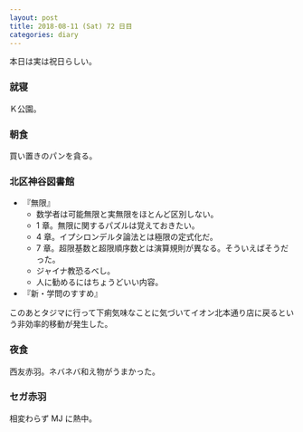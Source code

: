 ```yaml
---
layout: post
title: 2018-08-11 (Sat) 72 日目
categories: diary
---
```


本日は実は祝日らしい。

### 就寝

Ｋ公園。

### 朝食

買い置きのパンを貪る。

### 北区神谷図書館

* 『無限』
  * 数学者は可能無限と実無限をほとんど区別しない。
  * 1 章。無限に関するパズルは覚えておきたい。
  * 4 章。イプシロンデルタ論法とは極限の定式化だ。
  * 7 章。超限基数と超限順序数とは演算規則が異なる。そういえばそうだった。
  * ジャイナ教恐るべし。
  * 人に勧めるにはちょうどいい内容。
* 『新・学問のすすめ』

このあとタジマに行って下痢気味なことに気づいてイオン北本通り店に戻るという非効率的移動が発生した。

### 夜食

西友赤羽。ネバネバ和え物がうまかった。

### セガ赤羽

相変わらず MJ に熱中。
